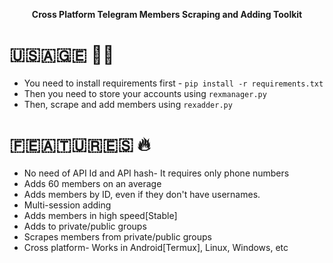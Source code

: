
<p align='center'><b>Cross Platform Telegram Members Scraping and Adding Toolkit</b></p>

# 🇺‌🇸‌🇦‌🇬‌🇪‌ 👨‍🔧

* You need to install requirements first - `pip install -r requirements.txt`
* Then you need to store your accounts using `rexmanager.py`
* Then, scrape and add members using `rexadder.py`

# 🇫‌🇪‌🇦‌🇹‌🇺‌🇷‌🇪‌🇸‌ 🔥

* No need of API Id and API hash- It requires only phone numbers
* Adds 60 members on an average
* Adds members by ID, even if they don't have usernames.
* Multi-session adding 
* Adds members in high speed[Stable]
* Adds to private/public groups
* Scrapes members from private/public groups
* Cross platform- Works in Android[Termux], Linux, Windows, etc
